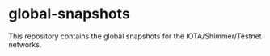 # global-snapshots

This repository contains the global snapshots for the IOTA/Shimmer/Testnet networks.